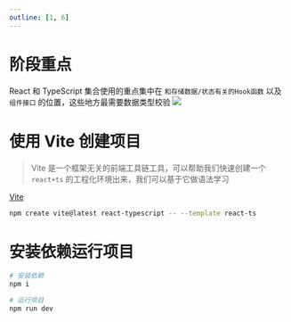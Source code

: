 ```yaml
---
outline: [1, 6]
---
```


# 阶段重点

React 和 TypeScript 集合使用的重点集中在 `和存储数据/状态有关的Hook函数` 以及 `组件接口` 的位置，这些地方最需要数据类型校验
![](https://shark-capt.oss-cn-shanghai.aliyuncs.com/vitepress/assets/react/day11/1.jpeg)

# 使用 Vite 创建项目

> Vite 是一个框架无关的前端工具链工具，可以帮助我们快速创建一个 `react+ts` 的工程化环境出来，我们可以基于它做语法学习

[Vite](https://cn.vitejs.dev/)

```bash
npm create vite@latest react-typescript -- --template react-ts
```

# 安装依赖运行项目

```bash
# 安装依赖
npm i

# 运行项目
npm run dev
```
